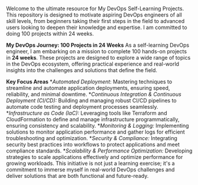Welcome to the ultimate resource for My DevOps Self-Learning Projects. This repository is designed to motivate aspiring DevOps engineers of all skill levels, from beginners taking their first steps in the field to advanced users looking to deepen their knowledge and expertise. I am committed to doing 100 projects within 24 weeks. 

**My DevOps Journey: 100 Projects in 24 Weeks**
As a self-learning DevOps engineer, I am embarking on a mission to complete 100 hands-on projects in **24 weeks**. These projects are designed to explore a wide range of topics in the DevOps ecosystem, offering practical experience and real-world insights into the challenges and solutions that define the field.

**Key Focus Areas**
**Automated Deployment*: Mastering techniques to streamline and automate application deployments, ensuring speed, reliability, and minimal downtime.
**Continuous Integration & Continuous Deployment (CI/CD):* Building and managing robust CI/CD pipelines to automate code testing and deployment processes seamlessly.
**Infrastructure as Code (IaC):* Leveraging tools like Terraform and CloudFormation to define and manage infrastructure programmatically, ensuring consistency and scalability.
**Monitoring & Logging:* Implementing solutions to monitor application performance and gather logs for efficient troubleshooting and optimization.
**Security & Compliance:* Integrating security best practices into workflows to protect applications and meet compliance standards.
**Scalability & Performance Optimization:* Developing strategies to scale applications effectively and optimize performance for growing workloads.
This initiative is not just a learning exercise; it's a commitment to immerse myself in real-world DevOps challenges and deliver solutions that are both functional and future-ready.
